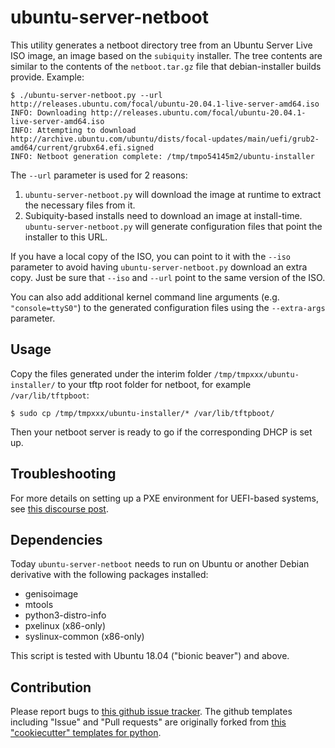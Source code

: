 # ubuntu-server-netboot
This utility generates a netboot directory tree from an Ubuntu Server Live ISO image, an image based on the `subiquity` installer. The tree contents are similar to the contents of the `netboot.tar.gz` file that debian-installer builds provide. Example:

```
$ ./ubuntu-server-netboot.py --url http://releases.ubuntu.com/focal/ubuntu-20.04.1-live-server-amd64.iso
INFO: Downloading http://releases.ubuntu.com/focal/ubuntu-20.04.1-live-server-amd64.iso
INFO: Attempting to download http://archive.ubuntu.com/ubuntu/dists/focal-updates/main/uefi/grub2-amd64/current/grubx64.efi.signed
INFO: Netboot generation complete: /tmp/tmpo54145m2/ubuntu-installer
```

The `--url` parameter is used for 2 reasons:

1. `ubuntu-server-netboot.py` will download the image at runtime to extract the necessary files from it.
1. Subiquity-based installs need to download an image at install-time. `ubuntu-server-netboot.py` will generate configuration files that point the installer to this URL.

If you have a local copy of the ISO, you can point to it with the `--iso` parameter to avoid having `ubuntu-server-netboot.py` download an extra copy. Just be sure that `--iso` and `--url` point to the same version of the ISO.

You can also add additional kernel command line arguments (e.g. `"console=ttyS0"`) to the generated configuration files using the `--extra-args` parameter.

## Usage
Copy the files generated under the interim folder `/tmp/tmpxxx/ubuntu-installer/`
to your tftp root folder for netboot, for example `/var/lib/tftpboot`:

```
$ sudo cp /tmp/tmpxxx/ubuntu-installer/* /var/lib/tftpboot/
```

Then your netboot server is ready to go if the corresponding DHCP is set up.

## Troubleshooting
For more details on setting up a PXE environment for UEFI-based systems, see [this discourse post](https://discourse.ubuntu.com/t/netbooting-the-live-server-installer-via-uefi-pxe-on-arm-aarch64-arm64-and-x86-64-amd64/19240).

## Dependencies
Today `ubuntu-server-netboot` needs to run on Ubuntu or another Debian derivative with the following packages installed:

 - genisoimage
 - mtools
 - python3-distro-info
 - pxelinux (x86-only)
 - syslinux-common (x86-only)

This script is tested with Ubuntu 18.04 ("bionic beaver") and above.

## Contribution

Please report bugs to [this github issue tracker](https://github.com/dannf/ubuntu-server-netboot/issues). The github templates including "Issue" and "Pull requests" are originally forked from [this "cookiecutter" templates for python](https://github.com/Lee-W/cookiecutter-python-template).


